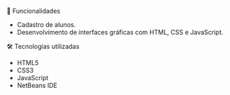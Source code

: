 🚀 Funcionalidades

- Cadastro de alunos.
- Desenvolvimento de interfaces gráficas com HTML, CSS e JavaScript.

🛠️ Tecnologias utilizadas

- HTML5
- CSS3
- JavaScript
- NetBeans IDE
